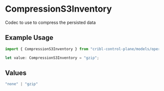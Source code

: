 # CompressionS3Inventory

Codec to use to compress the persisted data

## Example Usage

```typescript
import { CompressionS3Inventory } from "cribl-control-plane/models/operations";

let value: CompressionS3Inventory = "gzip";
```

## Values

```typescript
"none" | "gzip"
```